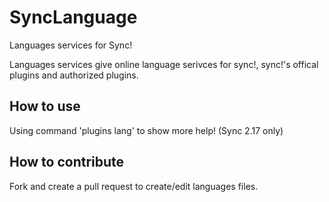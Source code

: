 # SyncLanguage

Languages services for Sync!

Languages services give online language serivces for sync!, sync!'s offical plugins and authorized plugins.

## How to use
Using command 'plugins lang' to show more help! (Sync 2.17 only)

## How to contribute
Fork and create a pull request to create/edit languages files.

